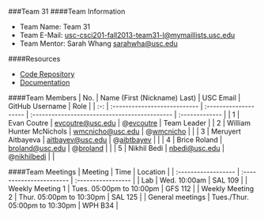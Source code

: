 ###Team 31
####Team Information

  + Team Name: Team 31
  + Team E-Mail: usc-csci201-fall2013-team31-l@mymaillists.usc.edu
  + Team Mentor: Sarah Whang <sarahwha@usc.edu>

####Resources

  + [Code Repository](https://github.com/usc-csci201-fall2013/team31)
  + [Documentation](https://github.com/usc-csci201-fall2013/team31/docs)

####Team Members
| No. | Name (First (Nickname) Last) |       USC Email          |                GitHub Username                |      Role      |
| :-: | :--------------------------- | :--------------------    | :-------------------------------------------- | :------------- |
|  1  | Evan Coutre                  | evcoutre@usc.edu         | @[evcoutre](https://github.com/evcoutre  )    |  Team Leader   |
|  2  | William Hunter McNichols     | wmcnicho@usc.edu         | @[wmcnicho](https://github.com/wmcnicho)      |                |
|  3  | Meruyert Aitbayeva           | aitbayev@usc.edu         | @[aibtbayev](https://github.com/aitbayev)     |                |
|  4  | Brice Roland                 | broland@usc.edu          | @[broland](https://github.com/broland)        |                |
|  5  | Nikhil Bedi                  | nbedi@usc.edu	        | @[nikhilbedi](https://github.com/nikhilbedi)  |                |

####Team Meetings
|       Meeting       |           Time                  |      Location      |
| :------------------ | :-----------------------        | :----------------- |
| Lab                 | Wed. 10:00am                    | SAL 109            |
| Weekly Meeting 1    | Tues. 05:00pm to 10:00pm        | GFS 112            |
| Weekly Meeting 2    | Thur. 05:00pm to 10:30pm        | SAL 125            |
| General meetings    | Tues./Thur. 05:00pm to 10:30pm  | WPH B34            |

